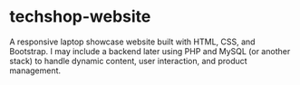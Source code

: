 # techshop-website
A responsive laptop showcase website built with HTML, CSS, and Bootstrap. I may include a backend later using PHP and MySQL (or another stack) to handle dynamic content, user interaction, and product management.
